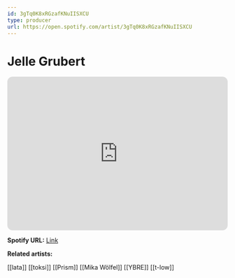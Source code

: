 ```yaml
---
id: 3gTq0K8xRGzafKNuIISXCU
type: producer
url: https://open.spotify.com/artist/3gTq0K8xRGzafKNuIISXCU
---
```

# Jelle Grubert

<iframe style="border-radius:12px" src="https://open.spotify.com/embed/artist/3gTq0K8xRGzafKNuIISXCU" width="100%" height="352" frameBorder="0" allowfullscreen="" allow="autoplay; clipboard-write; encrypted-media; fullscreen; picture-in-picture" loading="lazy"></iframe>

**Spotify URL:** [Link](https://open.spotify.com/artist/3gTq0K8xRGzafKNuIISXCU)

**Related artists:**

[[lata]]
[[toksi]]
[[Prism]]
[[Mika Wölfel]]
[[YBRE]]
[[t-low]]
